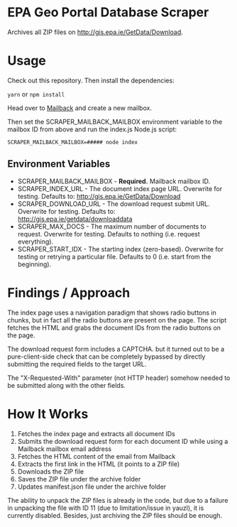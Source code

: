 # EPA Geo Portal Database Scraper

Archives all ZIP files on http://gis.epa.ie/GetData/Download.

# Usage

Check out this repository. Then install the dependencies:

`yarn` or `npm install`

Head over to [Mailback](http://mailback.io) and create a new mailbox.

Then set the SCRAPER_MAILBACK_MAILBOX environment variable to the mailbox ID from above and run the index.js Node.js script:

`SCRAPER_MAILBACK_MAILBOX=##### node index`

## Environment Variables

* SCRAPER_MAILBACK_MAILBOX - **Required.** Mailback mailbox ID.
* SCRAPER_INDEX_URL - The document index page URL. Overwrite for testing. Defaults to: http://gis.epa.ie/GetData/Download
* SCRAPER_DOWNLOAD_URL - The download request submit URL. Overwrite for testing. Defaults to: http://gis.epa.ie/getdata/downloaddata
* SCRAPER_MAX_DOCS - The maximum number of documents to request. Overwrite for testing. Defaults to nothing (i.e. request everything).
* SCRAPER_START_IDX - The starting index (zero-based). Overwrite for testing or retrying a particular file. Defaults to 0 (i.e. start from the beginning).

# Findings / Approach

The index page uses a navigation paradigm that shows radio buttons in chunks, but in fact all the radio buttons are present on the page. The script fetches the HTML and grabs the document IDs from the radio buttons on the page.

The download request form includes a CAPTCHA. but it turned out to be a pure-client-side check that can be completely bypassed by directly submitting the required fields to the target URL.

The "X-Requested-With" parameter (not HTTP header) somehow needed to be submitted along with the other fields.

# How It Works

1. Fetches the index page and extracts all document IDs
2. Submits the download request form for each document ID while using a Mailback mailbox email address
3. Fetches the HTML content of the email from Mailback
4. Extracts the first link in the HTML (it points to a ZIP file)
5. Downloads the ZIP file
6. Saves the ZIP file under the archive folder
7. Updates manifest.json file under the archive folder

The ability to unpack the ZIP files is already in the code, but due to a failure in unpacking the file with ID 11 (due to limitation/issue in yauzl), it is currently disabled. Besides, just archiving the ZIP files should be enough.
